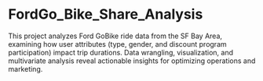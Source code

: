 # FordGo_Bike_Share_Analysis
This project analyzes Ford GoBike ride data from the SF Bay Area, examining how user attributes (type, gender, and discount program participation) impact trip durations. Data wrangling, visualization, and multivariate analysis reveal actionable insights for optimizing operations and marketing.
